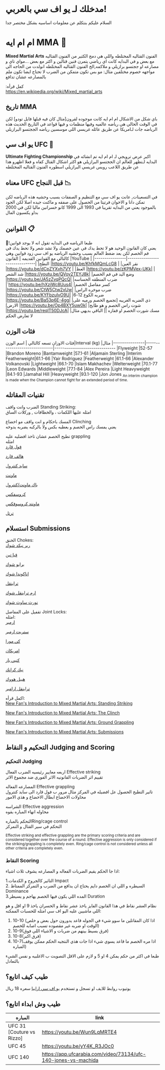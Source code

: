 # مدخلك لـ يو اف سي بالعربي!
السلام عليكم
بنتكلم عن معلومات اساسيه بشكل مختصر جدا


# ام ام ايه MMA 🤼
**Mixed Martial Arts** الفنون القتاليه المختلطه 
واللي هي دمج الكثير من الفنون القتاليه مع بعض و في البدايه كانت اي رياضي يتمرن فنين قتالين و اكثر مع بعض 
...مواي تاي و مصارعه او ججتسو برازيلي و ملاكمه,الخ
الفنون القتاليه المختلطه انولدت من الحاجه الى مواجهه خصوم مختلفين مثال: مو بس تكون متمكن من الضرب لا تحتاج ايضا تكون ملم بالمصارعه عشان تدافع

:كمل قرأه<br />
https://en.wikipedia.org/wiki/Mixed_martial_arts


## تاريخ MMA

باي شكل من الاشكال ام ام ايه كانت موجوده لقرون[مثال كان فيه قبلها فايل تودو] لكن في الوقت الحالي هي رياضه عالميه وفيها منظمات و فيها قواعد
في التاريخ الحديث هذه الرياضه جات لـامريكا عن طريق عائله غريسي اللي موسسين رياضه الججتسو البرازيلي

## يو اف سي UFC 🚩
**Ultimate Fighting Championship**  اكبر عرض ترويجي لـ ام ام ايه
تم انشائه في البدايه لـتظهر للعالم ان الججتسو البرازيلي هو اكثر اشكال القتال كفاه و فعلا اظهرو هذا عن طريق اللاعب رويس غريسي البرازيلي اسطوره الفنون القتاليه المختلطه 


## معناه UFC قبل النجاح 📉
في التسعينات, عانت يو اف سي مع التنظيم و الصفقات بسبب وحشيه هذه الرياضه 
لكن تمكن دانا و الاخوان فرتيتا من الحصول على صفقه و ماكنت جيده اصلا لكن الجود بالموجود 
يعني من البدايه تقريبا في 1993 الى 1999 كانو خسرانين ماليا لكن في 2000 بداو يكسبون المال

## القوانين 📋

🥊!طبعا الرياضه في البدايه تقول انه لا يوجد قوانين  
يعني كان القانون الوحيد هو لا تحط يدك في عين خصمك  ولا تشد شعر ولا تحط يدك في فم الخصم
لكن بعد ضغط  العالم بسبب وحشيه الرياضه يو اف سي زود قوانين وهي كالتالي مع القوانين القديمه 
|        القانون        |YouTube                        |
|----------------|-------------------------------|
|النطح 			 |https://youtu.be/KhfkMQmLcG8            |
|نقر العين       |https://youtu.be/dCpZYXvh7VY            |
|العظ        	 |https://youtu.be/zKPMVex-UKk|
|شد الشعر      	 |https://youtu.be/QVov2TEYJ8k|
|وضع اليد في فم الخصم    |https://youtu.be/JA5zZvqPQcQ|
|ضرب المنطقه الحساسه          |`https://youtu.be/hXziWc8Uus4|
|كسر مفاصل الخصم         |https://youtu.be/CtW5Ctw2xUw|
|ضرب موخره الراس        |https://youtu.be/KYFbzuIvO9U|
|ضربه الكوع 12-6       |https://youtu.be/Ba53p6E-4gg|
|ذي الضربه الغريبه [تجميع الخصم ورميه على الارض]     |https://youtu.be/Op4BXY5uw0k|
|شوت راس الخصم و هو طايح       |https://youtu.be/reqlT50DJcA|
|مسك شورت الخصم او قفازه       ||
الباقي بديهي مثال لا تعارض الحكم 

## فئات الوزن
فئات الاوزان تسعه كالتالي
|        اسم الوزن|Interval (kg)                       |مثال
|----------------|-------------------------------|-------------------------------
|Flyweight		 |52-57          				 |Brandon Moreno
|Bantamweight     |57.1-61						|Aljamain Sterling
|Interim Featherweight|61.1-66					|Yair Rodriguez
|Featherweight		|61.1-66						|Alexander Volkanovski
|Lightweight		|66.1-70						|Islam Makhachev
|Welterweight		|70.1-77					|Leon Edwards
|Middleweight		|77.1-84				|Alex Pereira
|Light Heavyweight	|84.1-93				|Jamahal Hill
|Heavyweight		|93.1-120				|Jon Jones
<sub>An interim champion is made when the Champion cannot fight for an extended period of time.</sub>




## تقنيات المقاتله
الضرب وانت واقف Standing Striking: <br />
امثله عليها 
اللكمات ، والخطافات , وركلات الساق

المسك باحكام و انت واقف مو اخضاع Clinching <br />
يعني يمسك راس الخصم و يعطيه بكس ولا بالركبه يضربه يدوخه 

 تطيح الخصم عشان تاخذ افضليه عليه  grappling<br />
امثله<br /> 
[فول قارد](https://imgur.com/MmYE3J4)

[هالف قارد](http://imgur.com/Zbkzd4F)

[سايد كنترول](http://imgur.com/7AAsTN2)

[ماونت](http://imgur.com/o3wtEDj)

[باك ماونت/كنترول](http://imgur.com/gtxIYVC)

[كروسفكس](http://imgur.com/GAP82LH)

[ماونتد كروسوفكس](http://imgur.com/imFkzQH)

[ترتل](http://imgur.com/9LBNUDJ)

## استسلام Submissions <br />
الخنق Chokes:<br />
 [رير نيكد شوك](http://imgur.com/RXrWVGM)

[قيا تين ](http://imgur.com/eJdKXq1)

[برابو شوك](http://imgur.com/jFpPjhN)

[اناكوندا شوك](http://imgur.com/VuJsXWm)

[تراينقل](http://imgur.com/sIHefFJ)

[ارم تراينقل شوك](http://imgur.com/QTEBChO)

[نورث ساوث شوك](http://imgur.com/mGojA7F)

تقفيل على المفاصل Joint Locks:<br />
امثله: <br />
[ارمبر](http://imgur.com/LXcGoqv)

[ستريت ارمبر](http://imgur.com/Jx7UaX4)

[كي مورا](http://imgur.com/p9knR99)


[امريكان](http://imgur.com/7BMoHeh)

[كنيي بار](http://imgur.com/lohtClM)

[نيك كرانك](http://imgur.com/CQmftYN)

[هييل هووك](http://imgur.com/WVzSlaW)

[تراينقل ارامبر](http://imgur.com/PySuSju)

اكمل قرأه:<br />
[New Fan's Introduction to Mixed Martial Arts: Standing Striking](http://www.bloodyelbow.com/2011/12/12/2599444/mma-ufc-striking-technique-new-fans)

[New Fan's Introduction to Mixed Martial Arts: The Clinch](http://www.bloodyelbow.com/2011/12/24/2632138/mma-technique-clinch-new-fan-introduction)

[New Fan's Introduction to Mixed Martial Arts: Ground Grappling](http://www.bloodyelbow.com/2012/1/25/2712308/new-fans-introduction-to-mixed-martial-arts-UFC-on-Fox-2)

[New Fan's Introduction to Mixed Martial Arts: Submissions](http://www.bloodyelbow.com/2012/2/28/2811052/new-fans-introduction-to-mixed-martial-arts-submissions-UFC-on-FX-2)
 
 


## التحكيم و النقاط Judging and Scoring 
### التحكيم Judging 
اربعه معايير رئيسيه 
الضرب الفعال Effective striking <br />
تقييم اثر الضربات القانونيه
الاثر الفوري ضد مجموع الاثر

المصارعه الفعاله Effective grappling<br />
تاثير التطيح 
الحصول عل افضيله في المركز مثال  مرور ب فول قارد الى سايد كنترول
محاولات الاخضاع
ابطال الاخضاع و هذي الامور

الشراسه Effective aggression<br />
محاوله انهاء المباره بقوه


التحكم بالمبارهRing/cage control<br />
التحكم في سير القتال و التمركز

<sub>Effective striking and effective grappling are the primary scoring criteria and are considered together over the course of a round. Effective aggression is only considered if the striking/grappling is completely even. Ring/cage control is not considered unless all other criteria are completely even.</sub>

### النقاط Scoring
اذا جا الحكم يقيم الضربات الفعاله و المصارعه يشوف ثلاث اشياء:

 1.التاثير كالجروح و الكدمات Impact<br />
 2. السيطره و اللي ان الخصم دايم يحتاج ان يدافع من الضرب و التمركز الممتاظ Dominance<br />
 3.المده اللي يكون فيها الخصم يهاجم و يسيطر Duration<br />

نظام العشر نقاط في هذا القانون الفايز ياخذ عشر نقاط و الخسران ياخذ 9 او اقل و هو اللي ماشيين عليه اليو اف سي امثله للحسبات الممكنه:

 1. 10-10 (اذا كان المقاتلين ما سوو شيء في الجوله قاعد يدورون حول بعض و خلص الوقت او ضربه غير مقصوده تسبب اصابه للخصم)
 2. 10-9(فرق بسيط بينهم من ضربات و الاشياء اللي فوق)
 3. 10-8(فرق اكبر)
 4. 10-7(اذا مره الخصم ما قاعد يسوي شيء اذا جات هذي النتجيه الحكم ممكن يوقف المباره)
 
 طبعا في اكثر من حكم يمكن 4 او 5 
 و لازم على الاقل  التصويت ب الاغلبيه
 و نفس الشيء بالتعادل

## طيب كيف اتابع؟
يوتيوب 
روابط للايف 
او تسجل و تستخدم [يو اف سي ارابيا](https://app.ufcarabia.com/home)
سعره 18 ريال

## طيب وش ابداء  اتابع؟
|  المباره| link |
|--|--|
| UFC 31 [Couture vs Rizzo] | https://youtu.be/Wun9LqMRTE4 |
| UFC 45  |https://youtu.be/yY4K_R3JOc0|
| UFC 140  |https://app.ufcarabia.com/video/73134/ufc-140-jones-vs-machida|
